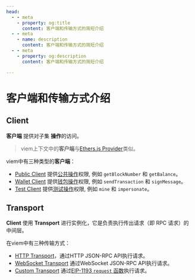 ```yaml
---
head:
  - - meta
    - property: og:title
      content: 客户端和传输方式的简短介绍
  - - meta
    - name: description
      content: 客户端和传输方式的简短介绍
  - - meta
    - property: og:description
      content: 客户端和传输方式的简短介绍

---
```


# 客户端和传输方式介绍

## Client

**客户端** 提供对子集 **操作**的访问。 

>viem上下文中的**客户端**与[Ethers.js Provider](https://docs.ethers.org/v5/api/providers/)类似。

viem中有三种类型的**客户端**：

- [Public Client](/docs/clients/public) 提供[公共操作](/docs/actions/public/introduction)权限, 例如 `getBlockNumber` 和 `getBalance`。
- [Wallet Client](/docs/clients/wallet) 提供[钱包操作](/docs/actions/wallet/introduction)权限, 例如 `sendTransaction` 和 `signMessage`。
- [Test Client](/docs/clients/test) 提供[测试操作](/docs/actions/test/introduction)权限, 例如 `mine` 和 `impersonate`。

## Transport

**Client** 使用 **Transport** 进行实例化，它是负责执行传出请求（即 RPC 请求）的中间层。

在viem中有三种传输方式：

- [HTTP Transport](/docs/clients/transports/http)，通过HTTP JSON-RPC API执行请求。
- [WebSocket Transport](/docs/clients/transports/websocket) 通过WebSocket JSON-RPC API执行请求。
- [Custom Transport](/docs/clients/transports/custom) 通过[EIP-1193 `request` 函数](https://eips.ethereum.org/EIPS/eip-1193)执行请求。
